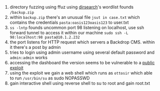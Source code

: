 1. directory fuzzing using ffuz using [dirsearch](https://github.com/maurosoria/dirsearch)'s wordlist founds `/backup.zip`
2. within `backup.zip` there's an unusual file `jsut in case.txt` which contains the credentials `pasta:oasis123oasis123` to user.txt
3. `ss -lntp` founds uncommon port 98 listening on localhost, use ssh forward tunnel to access it within our machine `sudo ssh -L 98:localhost:98 pasta@10.1.2.232`
4. the port listens for HTTP request which servers a Backdrop CMS. within it there's a post by admin
5. tries to login using admin username using several default password and `admin:admin` works
6. accessing the dashboard the version seems to be vulnerable to a [public exploit](https://www.exploit-db.com/exploits/52021)
7. using the exploit we gain a web shell which runs as `ottosir` which able to run `/usr/bin/su` as sudo NOPASSWD
8. gain interactive shell using reverse shell to su to root and gain root.txt